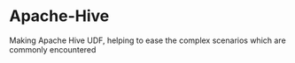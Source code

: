 # Apache-Hive
Making Apache Hive UDF, helping to ease the complex scenarios which are commonly encountered
